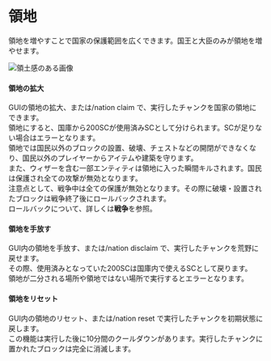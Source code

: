 # 領地
領地を増やすことで国家の保護範囲を広くできます。国王と大臣のみが領地を増やせます。

![領土感のある画像](https://user-images.githubusercontent.com/80201746/157893270-2f9dd3f1-d4b0-41cd-b9da-38d2b5baecc6.png)  

#### 領地の拡大  
GUIの領地の拡大、または/nation claim で、実行したチャンクを国家の領地にできます。  
領地にすると、国庫から200SCが使用済みSCとして分けられます。SCが足りない場合はエラーとなります。  
領地では国民以外のブロックの設置、破壊、チェストなどの開閉ができなくなり、国民以外のプレイヤーからアイテムや建築を守ります。  
また、ウィザーを含む一部エンティティは領地に入った瞬間キルされます。国民は保護され全ての攻撃が無効となります。  
注意点として、戦争中は全ての保護が無効となります。その際に破壊・設置されたブロックは戦争終了後にロールバックされます。  
ロールバックについて、詳しくは**戦争**を参照。

#### 領地を手放す  
GUI内の領地を手放す、または/nation disclaim で、実行したチャンクを荒野に戻せます。  
その際、使用済みとなっていた200SCは国庫内で使えるSCとして戻ります。  
領地が二分される場所や領地ではない場所で実行するとエラーとなります。

#### 領地をリセット  
GUI内の領地のリセット、または/nation reset で実行したチャンクを初期状態に戻します。  
この機能は実行した後に10分間のクールダウンがあります。実行したチャンクに置かれたブロックは完全に消滅します。
